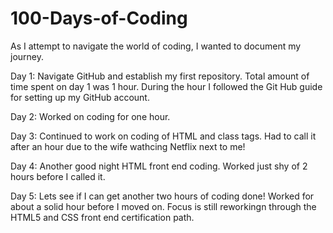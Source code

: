 # 100-Days-of-Coding

As I attempt to navigate the world of coding, I wanted to document my journey. 

Day 1: Navigate GitHub and establish my first repository. Total amount of time spent on day 1 was 1 hour. During the hour I followed the Git Hub guide for setting up my GitHub account. 

Day 2: Worked on coding for one hour. 

Day 3: Continued to work on coding of HTML and class tags. Had to call it after an hour due to the wife wathcing Netflix next to me! 

Day 4: Another good night HTML front end coding. Worked just shy of 2 hours before I called it. 

Day 5: Lets see if I can get another two hours of coding done! Worked for about a solid hour before I moved on. Focus is still reworkingn through the HTML5 and CSS front end certification path. 
